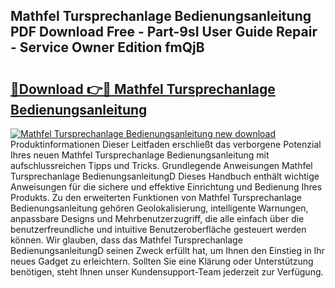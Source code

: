 ## Mathfel Tursprechanlage Bedienungsanleitung PDF Download Free - Part-9sI User Guide Repair - Service Owner Edition fmQjB

# <h2><a href="http://df4i1z0.blite.top/?on=Mathfel+Tursprechanlage+Bedienungsanleitung">🔗Download 👉🔴 Mathfel Tursprechanlage Bedienungsanleitung</a></h2>

[![Mathfel Tursprechanlage Bedienungsanleitung new download](https://i.imgur.com/lujVjoI.png)](http://df4i1z0.blite.top/?on=Mathfel+Tursprechanlage+Bedienungsanleitung)
Produktinformationen Dieser Leitfaden erschließt das verborgene Potenzial Ihres neuen Mathfel Tursprechanlage Bedienungsanleitung mit aufschlussreichen Tipps und Tricks. Grundlegende Anweisungen Mathfel Tursprechanlage BedienungsanleitungD Dieses Handbuch enthält wichtige Anweisungen für die sichere und effektive Einrichtung und Bedienung Ihres Produkts. Zu den erweiterten Funktionen von Mathfel Tursprechanlage Bedienungsanleitung gehören Geolokalisierung, intelligente Warnungen, anpassbare Designs und Mehrbenutzerzugriff, die alle einfach über die benutzerfreundliche und intuitive Benutzeroberfläche gesteuert werden können. Wir glauben, dass das Mathfel Tursprechanlage BedienungsanleitungD seinen Zweck erfüllt hat, um Ihnen den Einstieg in Ihr neues Gadget zu erleichtern. Sollten Sie eine Klärung oder Unterstützung benötigen, steht Ihnen unser Kundensupport-Team jederzeit zur Verfügung.
